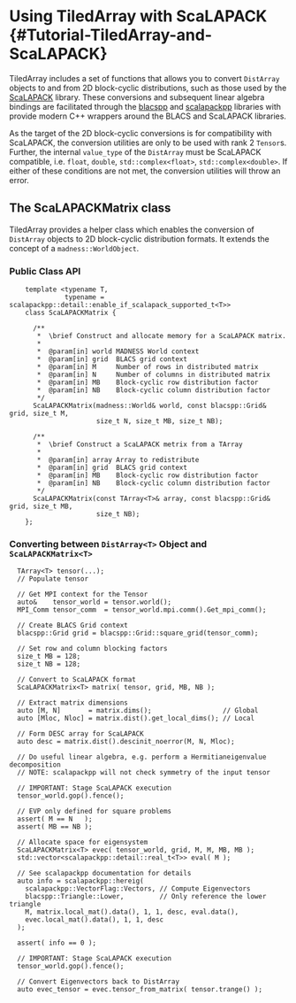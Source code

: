 # Using TiledArray with ScaLAPACK {#Tutorial-TiledArray-and-ScaLAPACK}

TiledArray includes a set of functions that allows you to convert `DistArray`
objects to and from 2D block-cyclic distributions, such as those used by the
[ScaLAPACK](http://www.netlib.org/scalapack/) library. These conversions and
subsequent linear algebra bindings are facilitated through the
[blacspp]() and [scalapackpp]() libraries with provide modern C++ wrappers
around the BLACS and ScaLAPACK libraries.


As the target of the 2D block-cyclic conversions is for compatibility with 
ScaLAPACK, the conversion utilities are only to be used with rank 2 `Tensor`s.
Further, the internal `value_type` of the `DistArray` must be ScaLAPACK compatible,
i.e. `float`, `double`, `std::complex<float>`, `std::complex<double>`. If either
of these conditions are not met, the conversion utilities will throw an error.

## The ScaLAPACKMatrix class

TiledArray provides a helper class which enables the conversion of `DistArray`
objects to 2D block-cyclic distribution formats. It extends the concept of 
a `madness::WorldObject`.

### Public Class API 

```
    template <typename T,
              typename = scalapackpp::detail::enable_if_scalapack_supported_t<T>>
    class ScaLAPACKMatrix {

      /**
       *  \brief Construct and allocate memory for a ScaLAPACK matrix.
       *
       *  @param[in] world MADNESS World context
       *  @param[in] grid  BLACS grid context
       *  @param[in] M     Number of rows in distributed matrix
       *  @param[in] N     Number of columns in distributed matrix
       *  @param[in] MB    Block-cyclic row distribution factor
       *  @param[in] NB    Block-cyclic column distribution factor
       */
      ScaLAPACKMatrix(madness::World& world, const blacspp::Grid& grid, size_t M,
                      size_t N, size_t MB, size_t NB);

      /**
       *  \brief Construct a ScaLAPACK metrix from a TArray
       *
       *  @param[in] array Array to redistribute
       *  @param[in] grid  BLACS grid context
       *  @param[in] MB    Block-cyclic row distribution factor
       *  @param[in] NB    Block-cyclic column distribution factor
       */
      ScaLAPACKMatrix(const TArray<T>& array, const blacspp::Grid& grid, size_t MB,
                      size_t NB);
    };
```


### Converting between `DistArray<T>` Object and `ScaLAPACKMatrix<T>`

```
  TArray<T> tensor(...);
  // Populate tensor

  // Get MPI context for the Tensor
  auto&    tensor_world = tensor.world();
  MPI_Comm tensor_comm  = tensor_world.mpi.comm().Get_mpi_comm();

  // Create BLACS Grid context
  blacspp::Grid grid = blacspp::Grid::square_grid(tensor_comm);

  // Set row and column blocking factors
  size_t MB = 128;
  size_t NB = 128;

  // Convert to ScaLAPACK format
  ScaLAPACKMatrix<T> matrix( tensor, grid, MB, NB );

  // Extract matrix dimensions
  auto [M, N]       = matrix.dims();                  // Global
  auto [Mloc, Nloc] = matrix.dist().get_local_dims(); // Local

  // Form DESC array for ScaLAPACK
  auto desc = matrix.dist().descinit_noerror(M, N, Mloc);

  // Do useful linear algebra, e.g. perform a Hermitianeigenvalue decomposition
  // NOTE: scalapackpp will not check symmetry of the input tensor

  // IMPORTANT: Stage ScaLAPACK execution
  tensor_world.gop().fence();

  // EVP only defined for square problems
  assert( M == N   ); 
  assert( MB == NB );

  // Allocate space for eigensystem
  ScaLAPACKMatrix<T> evec( tensor_world, grid, M, M, MB, MB );
  std::vector<scalapackpp::detail::real_t<T>> eval( M );

  // See scalapackpp documentation for details
  auto info = scalapackpp::hereig(
    scalapackpp::VectorFlag::Vectors, // Compute Eigenvectors
    blacspp::Triangle::Lower,         // Only reference the lower triangle
    M, matrix.local_mat().data(), 1, 1, desc, eval.data(),
    evec.local_mat().data(), 1, 1, desc 
  );

  assert( info == 0 );

  // IMPORTANT: Stage ScaLAPACK execution
  tensor_world.gop().fence();

  // Convert Eigenvectors back to DistArray
  auto evec_tensor = evec.tensor_from_matrix( tensor.trange() );

```
